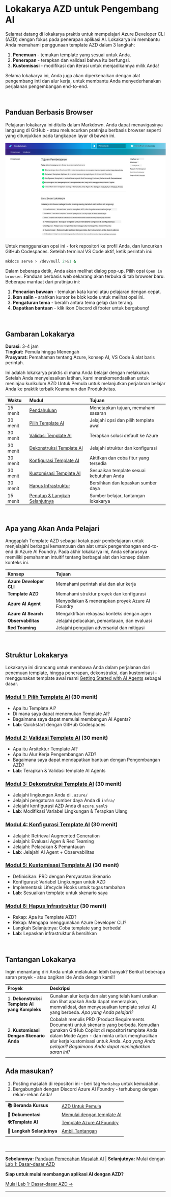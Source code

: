 <!--
CO_OP_TRANSLATOR_METADATA:
{
  "original_hash": "9cc966416ab431c38b2ab863884b196c",
  "translation_date": "2025-09-24T23:22:07+00:00",
  "source_file": "workshop/README.md",
  "language_code": "id"
}
-->
# Lokakarya AZD untuk Pengembang AI

Selamat datang di lokakarya praktis untuk mempelajari Azure Developer CLI (AZD) dengan fokus pada penerapan aplikasi AI. Lokakarya ini membantu Anda memahami penggunaan template AZD dalam 3 langkah:

1. **Penemuan** - temukan template yang sesuai untuk Anda.
1. **Penerapan** - terapkan dan validasi bahwa itu berfungsi.
1. **Kustomisasi** - modifikasi dan iterasi untuk menjadikannya milik Anda!

Selama lokakarya ini, Anda juga akan diperkenalkan dengan alat pengembang inti dan alur kerja, untuk membantu Anda menyederhanakan perjalanan pengembangan end-to-end.

<br/>

## Panduan Berbasis Browser

Pelajaran lokakarya ini ditulis dalam Markdown. Anda dapat menavigasinya langsung di GitHub - atau meluncurkan pratinjau berbasis browser seperti yang ditunjukkan pada tangkapan layar di bawah ini.

![Lokakarya](../../../translated_images/workshop.75906f133e6f8ba07ab0302ce17f67ff90f357513f3d4c4bbafa5978b10f058b.id.png)

Untuk menggunakan opsi ini - fork repositori ke profil Anda, dan luncurkan GitHub Codespaces. Setelah terminal VS Code aktif, ketik perintah ini:

```bash title="" linenums="0"
mkdocs serve > /dev/null 2>&1 &
```

Dalam beberapa detik, Anda akan melihat dialog pop-up. Pilih opsi `Open in browser`. Panduan berbasis web sekarang akan terbuka di tab browser baru. Beberapa manfaat dari pratinjau ini:

1. **Pencarian bawaan** - temukan kata kunci atau pelajaran dengan cepat.
1. **Ikon salin** - arahkan kursor ke blok kode untuk melihat opsi ini.
1. **Pengaturan tema** - beralih antara tema gelap dan terang.
1. **Dapatkan bantuan** - klik ikon Discord di footer untuk bergabung!

<br/>

## Gambaran Lokakarya

**Durasi:** 3-4 jam  
**Tingkat:** Pemula hingga Menengah  
**Prasyarat:** Pemahaman tentang Azure, konsep AI, VS Code & alat baris perintah.

Ini adalah lokakarya praktis di mana Anda belajar dengan melakukan. Setelah Anda menyelesaikan latihan, kami merekomendasikan untuk meninjau kurikulum AZD Untuk Pemula untuk melanjutkan perjalanan belajar Anda ke praktik terbaik Keamanan dan Produktivitas.

| Waktu | Modul  | Tujuan |
|:---|:---|:---|
| 15 menit | [Pendahuluan](docs/instructions/0-Introduction.md) | Menetapkan tujuan, memahami sasaran |
| 30 menit | [Pilih Template AI](docs/instructions/1-Select-AI-Template.md) | Jelajahi opsi dan pilih template awal | 
| 30 menit | [Validasi Template AI](docs/instructions/2-Validate-AI-Template.md) | Terapkan solusi default ke Azure |
| 30 menit | [Dekonstruksi Template AI](docs/instructions/3-Deconstruct-AI-Template.md) | Jelajahi struktur dan konfigurasi |
| 30 menit | [Konfigurasi Template AI](docs/instructions/4-Configure-AI-Template.md) | Aktifkan dan coba fitur yang tersedia |
| 30 menit | [Kustomisasi Template AI](docs/instructions/5-Customize-AI-Template.md) | Sesuaikan template sesuai kebutuhan Anda |
| 30 menit | [Hapus Infrastruktur](docs/instructions/6-Teardown-Infrastructure.md) | Bersihkan dan lepaskan sumber daya |
| 15 menit | [Penutup & Langkah Selanjutnya](docs/instructions/7-Wrap-up.md) | Sumber belajar, tantangan lokakarya |

<br/>

## Apa yang Akan Anda Pelajari

Anggaplah Template AZD sebagai kotak pasir pembelajaran untuk menjelajahi berbagai kemampuan dan alat untuk pengembangan end-to-end di Azure AI Foundry. Pada akhir lokakarya ini, Anda seharusnya memiliki pemahaman intuitif tentang berbagai alat dan konsep dalam konteks ini.

| Konsep  | Tujuan |
|:---|:---|
| **Azure Developer CLI** | Memahami perintah alat dan alur kerja |
| **Template AZD**| Memahami struktur proyek dan konfigurasi |
| **Azure AI Agent**| Menyediakan & menerapkan proyek Azure AI Foundry |
| **Azure AI Search**| Mengaktifkan rekayasa konteks dengan agen |
| **Observabilitas**| Jelajahi pelacakan, pemantauan, dan evaluasi |
| **Red Teaming**| Jelajahi pengujian adversarial dan mitigasi |

<br/>

## Struktur Lokakarya

Lokakarya ini dirancang untuk membawa Anda dalam perjalanan dari penemuan template, hingga penerapan, dekonstruksi, dan kustomisasi - menggunakan template awal resmi [Getting Started with AI Agents](https://github.com/Azure-Samples/get-started-with-ai-agents) sebagai dasar.

### [Modul 1: Pilih Template AI](docs/instructions/1-Select-AI-Template.md) (30 menit)

- Apa itu Template AI?
- Di mana saya dapat menemukan Template AI?
- Bagaimana saya dapat memulai membangun AI Agents?
- **Lab**: Quickstart dengan GitHub Codespaces

### [Modul 2: Validasi Template AI](docs/instructions/2-Validate-AI-Template.md) (30 menit)

- Apa itu Arsitektur Template AI?
- Apa itu Alur Kerja Pengembangan AZD?
- Bagaimana saya dapat mendapatkan bantuan dengan Pengembangan AZD?
- **Lab**: Terapkan & Validasi template AI Agents

### [Modul 3: Dekonstruksi Template AI](docs/instructions/3-Deconstruct-AI-Template.md) (30 menit)

- Jelajahi lingkungan Anda di `.azure/` 
- Jelajahi pengaturan sumber daya Anda di `infra/` 
- Jelajahi konfigurasi AZD Anda di `azure.yaml`s
- **Lab**: Modifikasi Variabel Lingkungan & Terapkan Ulang

### [Modul 4: Konfigurasi Template AI](docs/instructions/4-Configure-AI-Template.md) (30 menit)
- Jelajahi: Retrieval Augmented Generation
- Jelajahi: Evaluasi Agen & Red Teaming
- Jelajahi: Pelacakan & Pemantauan
- **Lab**: Jelajahi AI Agent + Observabilitas 

### [Modul 5: Kustomisasi Template AI](docs/instructions/5-Customize-AI-Template.md) (30 menit)
- Definisikan: PRD dengan Persyaratan Skenario
- Konfigurasi: Variabel Lingkungan untuk AZD
- Implementasi: Lifecycle Hooks untuk tugas tambahan
- **Lab**: Sesuaikan template untuk skenario saya

### [Modul 6: Hapus Infrastruktur](docs/instructions/6-Teardown-Infrastructure.md) (30 menit)
- Rekap: Apa itu Template AZD?
- Rekap: Mengapa menggunakan Azure Developer CLI?
- Langkah Selanjutnya: Coba template yang berbeda!
- **Lab**: Lepaskan infrastruktur & bersihkan

<br/>

## Tantangan Lokakarya

Ingin menantang diri Anda untuk melakukan lebih banyak? Berikut beberapa saran proyek - atau bagikan ide Anda dengan kami!!

| Proyek | Deskripsi |
|:---|:---|
|1. **Dekonstruksi Template AI yang Kompleks** | Gunakan alur kerja dan alat yang telah kami uraikan dan lihat apakah Anda dapat menerapkan, memvalidasi, dan menyesuaikan template solusi AI yang berbeda. _Apa yang Anda pelajari?_|
|2. **Kustomisasi Dengan Skenario Anda**  | Cobalah menulis PRD (Product Requirements Document) untuk skenario yang berbeda. Kemudian gunakan GitHub Copilot di repositori template Anda dalam Mode Agen - dan minta untuk menghasilkan alur kerja kustomisasi untuk Anda. _Apa yang Anda pelajari? Bagaimana Anda dapat meningkatkan saran ini?_|
| | |

## Ada masukan?

1. Posting masalah di repositori ini - beri tag `Workshop` untuk kemudahan.
1. Bergabunglah dengan Discord Azure AI Foundry - terhubung dengan rekan-rekan Anda!


| | | 
|:---|:---|
| **📚 Beranda Kursus**| [AZD Untuk Pemula](../README.md)|
| **📖 Dokumentasi** | [Memulai dengan template AI](https://learn.microsoft.com/en-us/azure/ai-foundry/how-to/develop/ai-template-get-started)|
| **🛠️Template AI** | [Template Azure AI Foundry](https://ai.azure.com/templates) |
|**🚀 Langkah Selanjutnya** | [Ambil Tantangan](../../../workshop) |
| | |

<br/>

---

**Sebelumnya:** [Panduan Pemecahan Masalah AI](../docs/troubleshooting/ai-troubleshooting.md) | **Selanjutnya:** Mulai dengan [Lab 1: Dasar-dasar AZD](../../../workshop/lab-1-azd-basics)

**Siap untuk mulai membangun aplikasi AI dengan AZD?**

[Mulai Lab 1: Dasar-dasar AZD →](./lab-1-azd-basics/README.md)

---

